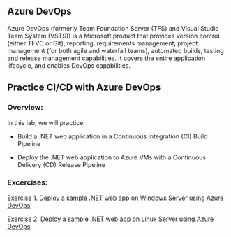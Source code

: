 ## Azure DevOps

Azure DevOps (formerly Team Foundation Server (TFS) and Visual Studio Team System (VSTS)) is a Microsoft product that provides version control (either TFVC or Git), reporting, requirements management, project management (for both agile and waterfall teams), automated builds, testing and release management capabilities. It covers the entire application lifecycle, and enables DevOps capabilities.

## Practice CI/CD with Azure DevOps

### Overview:

In this lab, we will practice:

 - Build a .NET web application in a Continuous Integration (CI) Build Pipeline

 - Deploy the .NET web application to Azure VMs with a Continuous Delivery (CD) Release Pipeline
 
### Excercises:

[Exercise 1. Deploy a sample .NET web app on Windows Server using Azure DevOps](https://github.com/vottri/Azure-DevOps/blob/main/Deploy_a_sample_.NET_web_app_on_Windows_Server_using_AzureDevOps.md)

[Exercise 2. Deploy a sample .NET web app on Linux Server using Azure DevOps](https://github.com/vottri/Azure-DevOps/blob/main/Deploy_a_sample_.NET_web_app_on_Linux_Server_using_AzureDevOps.md)
